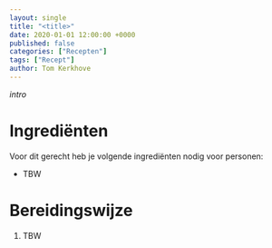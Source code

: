 ```yaml
---
layout: single
title: "<title>"
date: 2020-01-01 12:00:00 +0000
published: false
categories: ["Recepten"]
tags: ["Recept"]
author: Tom Kerkhove
---
```


_intro_

# Ingrediënten
Voor dit gerecht heb je volgende ingrediënten nodig voor <aantal> personen:

- TBW

# Bereidingswijze

1. TBW